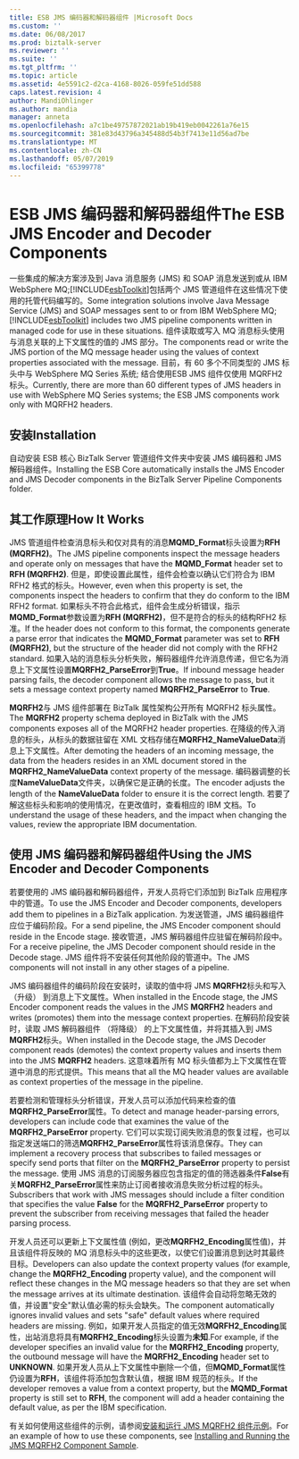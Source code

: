 ```yaml
---
title: ESB JMS 编码器和解码器组件 |Microsoft Docs
ms.custom: ''
ms.date: 06/08/2017
ms.prod: biztalk-server
ms.reviewer: ''
ms.suite: ''
ms.tgt_pltfrm: ''
ms.topic: article
ms.assetid: 4e5591c2-d2ca-4168-8026-059fe51dd588
caps.latest.revision: 4
author: MandiOhlinger
ms.author: mandia
manager: anneta
ms.openlocfilehash: a7c1be49757872021ab19b419eb0042261a76e15
ms.sourcegitcommit: 381e83d43796a345488d54b3f7413e11d56ad7be
ms.translationtype: MT
ms.contentlocale: zh-CN
ms.lasthandoff: 05/07/2019
ms.locfileid: "65399778"
---
```

# <a name="the-esb-jms-encoder-and-decoder-components"></a><span data-ttu-id="77e1c-102">ESB JMS 编码器和解码器组件</span><span class="sxs-lookup"><span data-stu-id="77e1c-102">The ESB JMS Encoder and Decoder Components</span></span>
<span data-ttu-id="77e1c-103">一些集成的解决方案涉及到 Java 消息服务 (JMS) 和 SOAP 消息发送到或从 IBM WebSphere MQ;[!INCLUDE[esbToolkit](../includes/esbtoolkit-md.md)]包括两个 JMS 管道组件在这些情况下使用的托管代码编写的。</span><span class="sxs-lookup"><span data-stu-id="77e1c-103">Some integration solutions involve Java Message Service (JMS) and SOAP messages sent to or from IBM WebSphere MQ; [!INCLUDE[esbToolkit](../includes/esbtoolkit-md.md)] includes two JMS pipeline components written in managed code for use in these situations.</span></span> <span data-ttu-id="77e1c-104">组件读取或写入 MQ 消息标头使用与消息关联的上下文属性的值的 JMS 部分。</span><span class="sxs-lookup"><span data-stu-id="77e1c-104">The components read or write the JMS portion of the MQ message header using the values of context properties associated with the message.</span></span> <span data-ttu-id="77e1c-105">目前，有 60 多个不同类型的 JMS 标头中与 WebSphere MQ Series 系统; 结合使用ESB JMS 组件仅使用 MQRFH2 标头。</span><span class="sxs-lookup"><span data-stu-id="77e1c-105">Currently, there are more than 60 different types of JMS headers in use with WebSphere MQ Series systems; the ESB JMS components work only with MQRFH2 headers.</span></span>  
  
## <a name="installation"></a><span data-ttu-id="77e1c-106">安装</span><span class="sxs-lookup"><span data-stu-id="77e1c-106">Installation</span></span>  
 <span data-ttu-id="77e1c-107">自动安装 ESB 核心 BizTalk Server 管道组件文件夹中安装 JMS 编码器和 JMS 解码器组件。</span><span class="sxs-lookup"><span data-stu-id="77e1c-107">Installing the ESB Core automatically installs the JMS Encoder and JMS Decoder components in the BizTalk Server Pipeline Components folder.</span></span>  
  
## <a name="how-it-works"></a><span data-ttu-id="77e1c-108">其工作原理</span><span class="sxs-lookup"><span data-stu-id="77e1c-108">How It Works</span></span>  
 <span data-ttu-id="77e1c-109">JMS 管道组件检查消息标头和仅对具有的消息**MQMD_Format**标头设置为**RFH (MQRFH2)**。</span><span class="sxs-lookup"><span data-stu-id="77e1c-109">The JMS pipeline components inspect the message headers and operate only on messages that have the **MQMD_Format** header set to **RFH (MQRFH2)**.</span></span> <span data-ttu-id="77e1c-110">但是，即使设置此属性，组件会检查以确认它们符合为 IBM RFH2 格式的标头。</span><span class="sxs-lookup"><span data-stu-id="77e1c-110">However, even when this property is set, the components inspect the headers to confirm that they do conform to the IBM RFH2 format.</span></span> <span data-ttu-id="77e1c-111">如果标头不符合此格式，组件会生成分析错误，指示**MQMD_Format**参数设置为**RFH (MQRFH2)**，但不是符合的标头的结构RFH2 标准。</span><span class="sxs-lookup"><span data-stu-id="77e1c-111">If the header does not conform to this format, the components generate a parse error that indicates the **MQMD_Format** parameter was set to **RFH (MQRFH2)**, but the structure of the header did not comply with the RFH2 standard.</span></span> <span data-ttu-id="77e1c-112">如果入站的消息标头分析失败，解码器组件允许消息传递，但它名为消息上下文属性设置**MQRFH2_ParseError**到**True**。</span><span class="sxs-lookup"><span data-stu-id="77e1c-112">If inbound message header parsing fails, the decoder component allows the message to pass, but it sets a message context property named **MQRFH2_ParseError** to **True**.</span></span>  
  
 <span data-ttu-id="77e1c-113">**MQRFH2**与 JMS 组件部署在 BizTalk 属性架构公开所有 MQRFH2 标头属性。</span><span class="sxs-lookup"><span data-stu-id="77e1c-113">The **MQRFH2** property schema deployed in BizTalk with the JMS components exposes all of the MQRFH2 header properties.</span></span> <span data-ttu-id="77e1c-114">在降级的传入消息的标头，从标头的数据驻留在 XML 文档存储在**MQRFH2_NameValueData**消息上下文属性。</span><span class="sxs-lookup"><span data-stu-id="77e1c-114">After demoting the headers of an incoming message, the data from the headers resides in an XML document stored in the **MQRFH2_NameValueData** context property of the message.</span></span> <span data-ttu-id="77e1c-115">编码器调整的长度**NameValueData**文件夹，以确保它是正确的长度。</span><span class="sxs-lookup"><span data-stu-id="77e1c-115">The encoder adjusts the length of the **NameValueData** folder to ensure it is the correct length.</span></span> <span data-ttu-id="77e1c-116">若要了解这些标头和影响的使用情况，在更改值时，查看相应的 IBM 文档。</span><span class="sxs-lookup"><span data-stu-id="77e1c-116">To understand the usage of these headers, and the impact when changing the values, review the appropriate IBM documentation.</span></span>  
  
## <a name="using-the-jms-encoder-and-decoder-components"></a><span data-ttu-id="77e1c-117">使用 JMS 编码器和解码器组件</span><span class="sxs-lookup"><span data-stu-id="77e1c-117">Using the JMS Encoder and Decoder Components</span></span>  
 <span data-ttu-id="77e1c-118">若要使用的 JMS 编码器和解码器组件，开发人员将它们添加到 BizTalk 应用程序中的管道。</span><span class="sxs-lookup"><span data-stu-id="77e1c-118">To use the JMS Encoder and Decoder components, developers add them to pipelines in a BizTalk application.</span></span> <span data-ttu-id="77e1c-119">为发送管道，JMS 编码器组件应位于编码阶段。</span><span class="sxs-lookup"><span data-stu-id="77e1c-119">For a send pipeline, the JMS Encoder component should reside in the Encode stage.</span></span> <span data-ttu-id="77e1c-120">接收管道，JMS 解码器组件应驻留在解码阶段中。</span><span class="sxs-lookup"><span data-stu-id="77e1c-120">For a receive pipeline, the JMS Decoder component should reside in the Decode stage.</span></span> <span data-ttu-id="77e1c-121">JMS 组件将不安装任何其他阶段的管道中。</span><span class="sxs-lookup"><span data-stu-id="77e1c-121">The JMS components will not install in any other stages of a pipeline.</span></span>  
  
 <span data-ttu-id="77e1c-122">JMS 编码器组件的编码阶段在安装时，读取的值中将 JMS **MQRFH2**标头和写入 （升级） 到消息上下文属性。</span><span class="sxs-lookup"><span data-stu-id="77e1c-122">When installed in the Encode stage, the JMS Encoder component reads the values in the JMS **MQRFH2** headers and writes (promotes) them into the message context properties.</span></span> <span data-ttu-id="77e1c-123">在解码阶段安装时，读取 JMS 解码器组件 （将降级） 的上下文属性值，并将其插入到 JMS **MQRFH2**标头。</span><span class="sxs-lookup"><span data-stu-id="77e1c-123">When installed in the Decode stage, the JMS Decoder component reads (demotes) the context property values and inserts them into the JMS **MQRFH2** headers.</span></span> <span data-ttu-id="77e1c-124">这意味着所有 MQ 标头值都为上下文属性在管道中消息的形式提供。</span><span class="sxs-lookup"><span data-stu-id="77e1c-124">This means that all the MQ header values are available as context properties of the message in the pipeline.</span></span>  
  
 <span data-ttu-id="77e1c-125">若要检测和管理标头分析错误，开发人员可以添加代码来检查的值**MQRFH2_ParseError**属性。</span><span class="sxs-lookup"><span data-stu-id="77e1c-125">To detect and manage header-parsing errors, developers can include code that examines the value of the **MQRFH2_ParseError** property.</span></span> <span data-ttu-id="77e1c-126">它们可以实现订阅失败消息的恢复过程，也可以指定发送端口的筛选**MQRFH2_ParseError**属性将该消息保存。</span><span class="sxs-lookup"><span data-stu-id="77e1c-126">They can implement a recovery process that subscribes to failed messages or specify send ports that filter on the **MQRFH2_ParseError** property to persist the message.</span></span> <span data-ttu-id="77e1c-127">使用 JMS 消息的订阅服务器应包含指定的值的筛选器条件**False**有关**MQRFH2_ParseError**属性来防止订阅者接收消息失败分析过程的标头。</span><span class="sxs-lookup"><span data-stu-id="77e1c-127">Subscribers that work with JMS messages should include a filter condition that specifies the value **False** for the **MQRFH2_ParseError** property to prevent the subscriber from receiving messages that failed the header parsing process.</span></span>  
  
 <span data-ttu-id="77e1c-128">开发人员还可以更新上下文属性值 (例如，更改**MQRFH2_Encoding**属性值)，并且该组件将反映的 MQ 消息标头中的这些更改，以使它们设置消息到达时其最终目标。</span><span class="sxs-lookup"><span data-stu-id="77e1c-128">Developers can also update the context property values (for example, change the **MQRFH2_Encoding** property value), and the component will reflect these changes in the MQ message headers so that they are set when the message arrives at its ultimate destination.</span></span> <span data-ttu-id="77e1c-129">该组件会自动将忽略无效的值，并设置"安全"默认值必需的标头会缺失。</span><span class="sxs-lookup"><span data-stu-id="77e1c-129">The component automatically ignores invalid values and sets "safe" default values where required headers are missing.</span></span> <span data-ttu-id="77e1c-130">例如，如果开发人员指定的值无效**MQRFH2_Encoding**属性，出站消息将具有**MQRFH2_Encoding**标头设置为**未知**.</span><span class="sxs-lookup"><span data-stu-id="77e1c-130">For example, if the developer specifies an invalid value for the **MQRFH2_Encoding** property, the outbound message will have the **MQRFH2_Encoding** header set to **UNKNOWN**.</span></span> <span data-ttu-id="77e1c-131">如果开发人员从上下文属性中删除一个值，但**MQMD_Format**属性仍设置为**RFH**，该组件将添加包含默认值，根据 IBM 规范的标头。</span><span class="sxs-lookup"><span data-stu-id="77e1c-131">If the developer removes a value from a context property, but the **MQMD_Format** property is still set to **RFH**, the component will add a header containing the default value, as per the IBM specification.</span></span>  
  
 <span data-ttu-id="77e1c-132">有关如何使用这些组件的示例，请参阅[安装和运行 JMS MQRFH2 组件示例](../esb-toolkit/installing-and-running-the-jms-mqrfh2-component-sample.md)。</span><span class="sxs-lookup"><span data-stu-id="77e1c-132">For an example of how to use these components, see [Installing and Running the JMS MQRFH2 Component Sample](../esb-toolkit/installing-and-running-the-jms-mqrfh2-component-sample.md).</span></span>